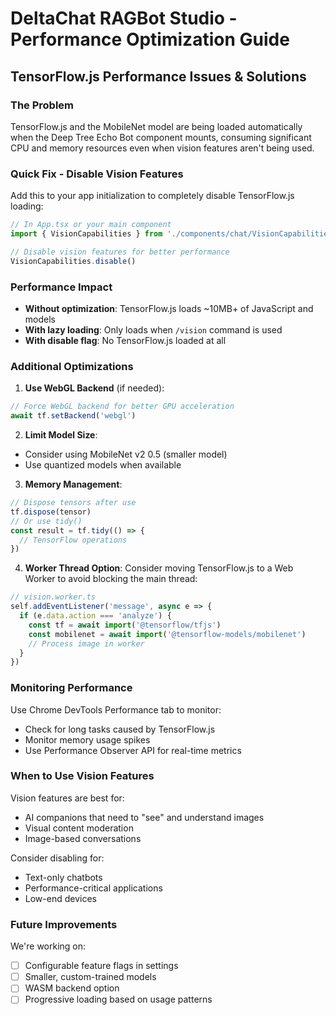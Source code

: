 # DeltaChat RAGBot Studio - Performance Optimization Guide

## TensorFlow.js Performance Issues & Solutions

### The Problem

TensorFlow.js and the MobileNet model are being loaded automatically when the Deep Tree Echo Bot component mounts, consuming significant CPU and memory resources even when vision features aren't being used.

### Quick Fix - Disable Vision Features

Add this to your app initialization to completely disable TensorFlow.js loading:

```typescript
// In App.tsx or your main component
import { VisionCapabilities } from './components/chat/VisionCapabilities'

// Disable vision features for better performance
VisionCapabilities.disable()
```

### Performance Impact

- **Without optimization**: TensorFlow.js loads ~10MB+ of JavaScript and models
- **With lazy loading**: Only loads when `/vision` command is used
- **With disable flag**: No TensorFlow.js loaded at all

### Additional Optimizations

1. **Use WebGL Backend** (if needed):

```typescript
// Force WebGL backend for better GPU acceleration
await tf.setBackend('webgl')
```

2. **Limit Model Size**:

- Consider using MobileNet v2 0.5 (smaller model)
- Use quantized models when available

3. **Memory Management**:

```typescript
// Dispose tensors after use
tf.dispose(tensor)
// Or use tidy()
const result = tf.tidy(() => {
  // TensorFlow operations
})
```

4. **Worker Thread Option**:
   Consider moving TensorFlow.js to a Web Worker to avoid blocking the main thread:

```typescript
// vision.worker.ts
self.addEventListener('message', async e => {
  if (e.data.action === 'analyze') {
    const tf = await import('@tensorflow/tfjs')
    const mobilenet = await import('@tensorflow-models/mobilenet')
    // Process image in worker
  }
})
```

### Monitoring Performance

Use Chrome DevTools Performance tab to monitor:

- Check for long tasks caused by TensorFlow.js
- Monitor memory usage spikes
- Use Performance Observer API for real-time metrics

### When to Use Vision Features

Vision features are best for:

- AI companions that need to "see" and understand images
- Visual content moderation
- Image-based conversations

Consider disabling for:

- Text-only chatbots
- Performance-critical applications
- Low-end devices

### Future Improvements

We're working on:

- [ ] Configurable feature flags in settings
- [ ] Smaller, custom-trained models
- [ ] WASM backend option
- [ ] Progressive loading based on usage patterns
